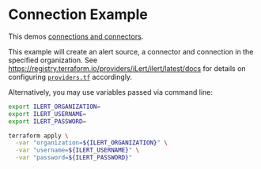 # Connection Example

This demos [connections and connectors](https://docs.ilert.com/getting-started/intro#connectors-and-connections-outbond-integrations).

This example will create an alert source, a connector and connection in the specified organization. See https://registry.terraform.io/providers/iLert/ilert/latest/docs for details on configuring [`providers.tf`](./providers.tf) accordingly.

Alternatively, you may use variables passed via command line:

```sh
export ILERT_ORGANIZATION=
export ILERT_USERNAME=
export ILERT_PASSWORD=
```

```sh
terraform apply \
  -var "organization=${ILERT_ORGANIZATION}" \
  -var "username=${ILERT_USERNAME}" \
  -var "password=${ILERT_PASSWORD}"
```
